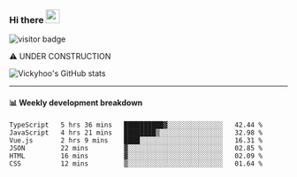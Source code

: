 ### Hi there <a href="https://www.gautamkrishnar.com/"><img src="https://media.giphy.com/media/hvRJCLFzcasrR4ia7z/giphy.gif" width="25px"></a>

![visitor badge](https://visitor-badge.glitch.me/badge?page_id=vickyhoo.vickyhoo&left_color=black&right_color=cornflowerblue)

⚠️ UNDER CONSTRUCTION

![Vickyhoo's GitHub stats](https://github-readme-stats.vercel.app/api?username=vickyhoo&theme=react&show_icons=true&count_private=true)

---

#### :bar_chart: Weekly development breakdown

<!--START_SECTION:waka-->

```text
TypeScript   5 hrs 36 mins   ██████████▓░░░░░░░░░░░░░░   42.44 %
JavaScript   4 hrs 21 mins   ████████▒░░░░░░░░░░░░░░░░   32.98 %
Vue.js       2 hrs 9 mins    ████░░░░░░░░░░░░░░░░░░░░░   16.31 %
JSON         22 mins         ▓░░░░░░░░░░░░░░░░░░░░░░░░   02.85 %
HTML         16 mins         ▓░░░░░░░░░░░░░░░░░░░░░░░░   02.09 %
CSS          12 mins         ▒░░░░░░░░░░░░░░░░░░░░░░░░   01.64 %
```

<!--END_SECTION:waka-->


<!--
**vickyhoo/vickyhoo** is a ✨ _special_ ✨ repository because its `README.md` (this file) appears on your GitHub profile.

Here are some ideas to get you started:

- 🔭 I’m currently working on ...
- 🌱 I’m currently learning ...
- 👯 I’m looking to collaborate on ...
- 🤔 I’m looking for help with ...
- 💬 Ask me about ...
- 📫 How to reach me: ...
- 😄 Pronouns: ...
- ⚡ Fun fact: ...
-->
